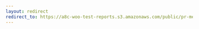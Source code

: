```yaml
---
layout: redirect
redirect_to: https://a8c-woo-test-reports.s3.amazonaws.com/public/pr-merge/44612/e2e/index.html
---
```


